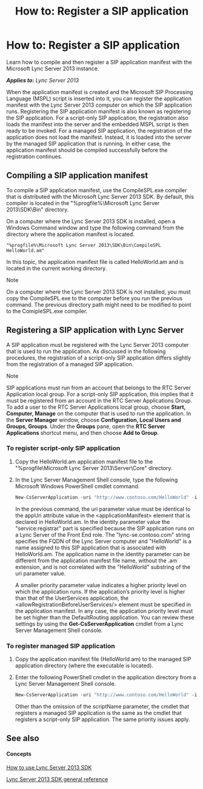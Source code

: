 ﻿---
title: 'How to: Register a SIP application'
TOCTitle: 'How to: Register a SIP application'
ms:assetid: c6bb747a-1d68-4da4-8038-85ef68a2c320
ms:mtpsurl: https://msdn.microsoft.com/en-us/library/Dn439078(v=office.15)
ms:contentKeyID: 57096669
ms.date: 07/24/2014
mtps_version: v=office.15
dev_langs:
- powershell
---

# How to: Register a SIP application

Learn how to compile and then register a SIP application manifest with the Microsoft Lync Server 2013 instance.


_**Applies to:** Lync Server 2013_

When the application manifest is created and the Microsoft SIP Processing Language (MSPL) script is inserted into it, you can register the application manifest with the Lync Server 2013 computer on which the SIP application runs. Registering the SIP application manifest is also known as registering the SIP application. For a script-only SIP application, the registration also loads the manifest into the server and the embedded MSPL script is then ready to be invoked. For a managed SIP application, the registration of the application does not load the manifest. Instead, it is loaded into the server by the managed SIP application that is running. In either case, the application manifest should be compiled successfully before the registration continues.

## Compiling a SIP application manifest

To compile a SIP application manifest, use the CompileSPL.exe compiler that is distributed with the Microsoft Lync Server 2013 SDK. By default, this compiler is located in the "%progfile%\\Microsoft Lync Server 2013\\SDK\\Bin" directory.

On a computer where the Lync Server 2013 SDK is installed, open a Windows Command window and type the following command from the directory where the application manifest is located.

    "%progfile%\Microsoft Lync Server 2013\SDK\Bin\CompileSPL HelloWorld.am"

In this topic, the application manifest file is called HelloWorld.am and is located in the current working directory.


> [!NOTE]
> <P>On a computer where the Lync Server 2013 SDK is not installed, you must copy the CompileSPL.exe to the computer before you run the previous command. The previous directory path might need to be modified to point to the ComipleSPL.exe compiler.</P>



## Registering a SIP application with Lync Server

A SIP application must be registered with the Lync Server 2013 computer that is used to run the application. As discussed in the following procedures, the registration of a script-only SIP application differs slightly from the registration of a managed SIP application.


> [!NOTE]
> <P>SIP applications must run from an account that belongs to the RTC Server Application local group. For a script-only SIP application, this implies that it must be registered from an account in the RTC Server Applications Group. To add a user to the RTC Server Applications local group, choose <STRONG>Start, Computer, Manage</STRONG> on the computer that is used to run the application. In the <STRONG>Server Manager</STRONG> window, choose <STRONG>Configuration, Local Users and Groups, Groups</STRONG>. Under the <STRONG>Groups</STRONG> pane, open the <STRONG>RTC Server Applications</STRONG> shortcut menu, and then choose <STRONG>Add to Group</STRONG>.</P>



### To register script-only SIP application

1.  Copy the HelloWorld.am application manifest file to the "%progfile\\Microsoft Lync Server 2013\\Server\\Core" directory.

2.  In the Lync Server Management Shell console, type the following Microsoft Windows PowerShell cmdlet command.
    
    ``` powershell
    New-CsServerApplication -uri "http://www.contoso.com/HelloWorld" -identity "service:registrar:lync-se.Contoso.com/HelloWorld" -critical $false -priority 6 -scriptname HelloWorld.am -enabled $true
    ```
    
    In the previous command, the uri parameter value must be identical to the appUri attribute value in the \<applicationManifest\> element that is declared in HelloWorld.am. In the identity parameter value the "service:registrar" part is specified because the SIP application runs on a Lync Server of the Front End role. The "lync-se.contoso.com" string specifies the FQDN of the Lync Server computer and "HelloWorld" is a name assigned to this SIP application that is associated with HelloWorld.am. The application name in the identity parameter can be different from the application manifest file name, without the .am extension, and is not correlated with the "HelloWorld" substring of the uri parameter value.
    
    A smaller priority parameter value indicates a higher priority level on which the application runs. If the application’s priority level is higher than that of the UserServices application, the \<allowRegistrationBeforeUserServices/\> element must be specified in the application manifest. In any case, the application priority level must be set higher than the DefaultRouting application. You can review these settings by using the **Get-CsServerApplication** cmdlet from a Lync Server Management Shell console.

### To register managed SIP application

1.  Copy the application manifest file (HelloWorld.am) to the managed SIP application directory (where the executable is located).

2.  Enter the following PowerShell cmdlet in the application directory from a Lync Server Management Shell console.
    
    ``` powershell
    New-CsServerApplication -uri "http://www.contoso.com/HelloWorld" -identity "service:registrar:lync-se.Contoso.com/HelloWorld" -critical $false -priority 6 -enabled $true
    ```
    
    Other than the omission of the scriptName parameter, the cmdlet that registers a managed SIP application is the same as the cmdlet that registers a script-only SIP application. The same priority issues apply.

## See also

#### Concepts

[How to use Lync Server 2013 SDK](how-to-use-lync-server-2013-sdk.md)

[Lync Server 2013 SDK general reference](lync-server-2013-sdk-general-reference.md)

